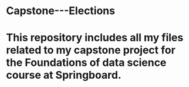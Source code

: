 # Capstone---Elections
# This repository includes all my files related to my capstone project for the Foundations of data science course at Springboard.
